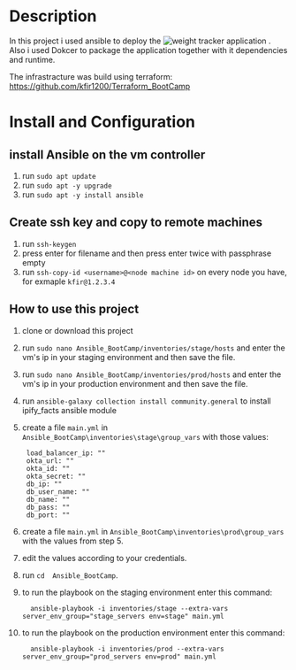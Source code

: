 
# Description 

In this project i used ansible to deploy the ![weight tracker application](https://github.com/kfir1200/bootcamp-app) .
Also i used Dokcer to package the application together with it dependencies and runtime.

The infrastracture was build using terraform: https://github.com/kfir1200/Terraform_BootCamp

# Install and Configuration

## install Ansible on the vm controller 

1. run `sudo apt update` 
1. run `sudo apt -y upgrade`
1. run `sudo apt -y install ansible`

## Create ssh key and copy to remote machines  

1. run `ssh-keygen`
2. press enter for filename and then press enter twice with passphrase empty
3. run `ssh-copy-id <username>@<node machine id>` on every node you have, for exmaple `kfir@1.2.3.4`

## How to use this project

1. clone or download this project
2. run `sudo nano Ansible_BootCamp/inventories/stage/hosts` and enter the vm's ip in your staging environment and then save the file.
3. run `sudo nano Ansible_BootCamp/inventories/prod/hosts` and enter the vm's ip in your production environment and then save the file.
4. run `ansible-galaxy collection install community.general` to install ipify_facts ansible module
5. create a file `main.yml` in `Ansible_BootCamp\inventories\stage\group_vars` with those values:  

        load_balancer_ip: ""
        okta_url: ""
        okta_id: ""
        okta_secret: ""
        db_ip: ""
        db_user_name: ""
        db_name: ""
        db_pass: ""
        db_port: ""
5. create a file `main.yml` in `Ansible_BootCamp\inventories\prod\group_vars` with the values from step 5.
6. edit the values according to your credentials.
7. run `cd  Ansible_BootCamp`.
8. to run the playbook on the staging environment enter this command:

         ansible-playbook -i inventories/stage --extra-vars server_env_group="stage_servers env=stage" main.yml

8. to run the playbook on the production environment enter this command:

         ansible-playbook -i inventories/prod --extra-vars server_env_group="prod_servers env=prod" main.yml
